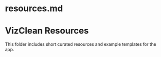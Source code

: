 # resources.md
# VizClean Resources
This folder includes short curated resources and example templates for the app.

